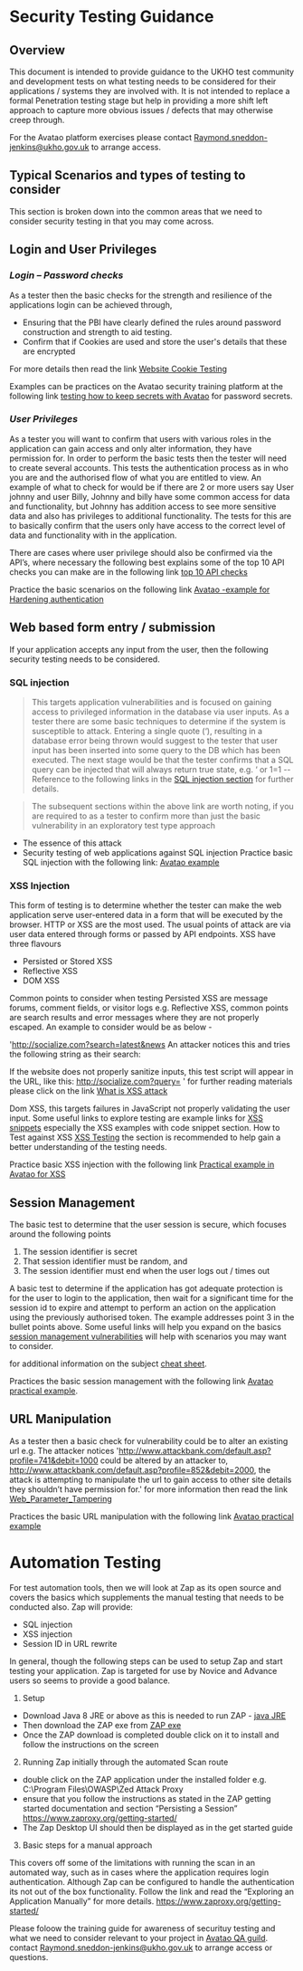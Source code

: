 
# Security Testing Guidance

## **Overview**

This document is intended to provide guidance to the UKHO test community and development tests on what testing needs to be considered for their applications / systems they are involved with. It is not intended to replace a formal Penetration testing stage but help in providing a more shift left approach to capture more obvious issues / defects that may otherwise creep through.

For the Avatao platform exercises please contact Raymond.sneddon-jenkins@ukho.gov.uk to arrange access.

## **Typical Scenarios and types of testing to consider**

This section is broken down into the common areas that we need to consider security testing in that you may come across.

## **Login and User Privileges**

### ***Login – Password checks***

As a tester then the basic checks for the strength and resilience of the applications login can be achieved through,

-	Ensuring that the PBI have clearly defined the rules around password construction and strength to aid testing.
-	Confirm that if Cookies are used and store the user's details that these are encrypted

For more details then read the link [Website Cookie Testing](https://www.softwaretestinghelp.com/website-cookie-testing-test-cases)

Examples can be practices on the Avatao security training platform at the following link [testing how to keep secrets with Avatao](https://next.avatao.com/collections/c26b8ef1-18c9-419a-a023-ac187af3864c/owasp-top-10-intro-in-c/challenges/keeping-secrets-in-c?tab=windows) for password secrets.

### ***User Privileges***

As a tester you will want to confirm that users with various roles in the application can gain access and only alter information, they have permission for. In order to perform the basic tests then the tester will need to create several accounts. This tests the authentication process as in who you are and the authorised flow of what you are entitled to view. An example of what to check for would be if there are 2 or more users say 
User johnny and user Billy, Johnny and billy have some common access for data and functionality, but Johnny has addition access to see more sensitive data and also has privileges to additional functionality. 
The tests for this are to basically confirm that the users only have access to the correct level of data and functionality with in the application.

There are cases where user privilege should also be confirmed via the API’s, where necessary the following best explains some of the top 10 API checks you can make are in the following link [top 10 API checks](https://apisecurity.io/encyclopedia/content/owasp-api-security-top-10-cheat-sheet-a4.pdf)

Practice the basic scenarios on the following link [Avatao -example for Hardening authentication](https://next.avatao.com/collections/c26b8ef1-18c9-419a-a023-ac187af3864c/owasp-top-10-intro-in-c/challenges/hardening-authentication-with-asp-ne?tab=windows)

## **Web based form entry / submission**

If your application accepts any input from the user, then the following security testing needs to be considered.

###	SQL injection 

> This targets application vulnerabilities and is focused on gaining access to privileged information in the database via user inputs.
As a tester there are some basic techniques to determine if the system is susceptible to attack. Entering a single quote (‘), resulting in a database error being thrown would suggest to the tester that user input has been inserted into some query to the DB which has been executed.
The next stage would be that the tester confirms that a SQL query can be injected that will always return true state, e.g. ‘ or 1=1 --
Reference to the following links in the [SQL injection section](https://www.softwaretestinghelp.com/sql-injection-how-to-test-application-for-sql-injection-attacks/) for further details.

> The subsequent sections within the above link are worth noting, if you are required to as a tester to confirm more than just the basic vulnerability in an exploratory test type approach
- The essence of this attack
- Security testing of web applications against SQL injection
Practice basic SQL injection with the following link: [Avatao example](https://next.avatao.com/collections/c26b8ef1-18c9-419a-a023-ac187af3864c/owasp-top-10-intro-in-c/challenges/sql-injection-tutorial-in-asp-net)

###	XSS Injection

This form of testing is to determine whether the tester can make the web application serve user-entered data in a form that will be executed by the browser. HTTP or XSS are the most used. The usual points of attack are via user data entered through forms or passed by API endpoints.
XSS have three flavours

-	Persisted or Stored XSS
-	Reflective XSS
-	DOM XSS

Common points to consider when testing Persisted XSS are message forums, comment fields, or visitor logs e.g.
Reflective XSS, common points are search results and error messages where they are not properly escaped. 
An example to consider would be as below -

'http://socialize.com?search=latest&news
An attacker notices this and tries the following string as their search:
<script type=’text/javascript’>alert(‘test’);</script>
If the website does not properly sanitize inputs, this test script will appear in the 		URL, like this:
http://socialize.com?query=<script type=’text/javascript’>alert(‘test’);</script>
'
for further reading materials please click on the link [What is XSS attack](https://brightsec.com/blog/xss-attack/)

Dom XSS, this targets failures in JavaScript not properly validating the user input.
Some useful links to explore testing are
example links for [XSS snippets](https://www.veracode.com/security/xss) especially the XSS examples with code snippet section.
How to Test against XSS [XSS Testing](https://www.softwaretestinghelp.com/cross-site-scripting-xss-attack-test/) the section is recommended to help gain a better understanding of the testing needs.

Practice basic XSS injection with the following link [Practical example in Avatao for XSS](https://next.avatao.com/collections/c26b8ef1-18c9-419a-a023-ac187af3864c/owasp-top-10-intro-in-c/challenges/basics-of-reflected-xss)

## **Session Management**

The basic test to determine that the user session is secure, which focuses around the following points 

1.	The session identifier is secret
2.	That session identifier must be random, and
3.	The session identifier must end when the user logs out / times out
   
A basic test to determine if the application has got adequate protection is for the user to login to the application, then wait for a significant time for the session id to expire and attempt to perform an action on the application using the previously authorised token. The example addresses point 3 in the bullet points above.
Some useful links will help you expand on the basics 
[session management vulnerabilities](https://affinity-it-security.com/how-to-test-for-session-management-vulnerabilities/) will help with scenarios you may want to consider.

for additional information on the subject [cheat sheet](https://cheatsheetseries.owasp.org/cheatsheets/Session_Management_Cheat_Sheet.html).

Practices the basic session management with the following link [Avatao practical example](https://next.avatao.com/collections/c26b8ef1-18c9-419a-a023-ac187af3864c/owasp-top-10-intro-in-c/challenges/the-mystery-of-clickjacking).

## **URL Manipulation**

As a tester then a basic check for vulnerability could be to alter an existing url e.g. 
The attacker notices 
'http://www.attackbank.com/default.asp?profile=741&debit=1000 could be altered by an attacker to, http://www.attackbank.com/default.asp?profile=852&debit=2000, the attack is attempting to manipulate the url to gain access to other site details they shouldn’t have permission for.'
for more information then read the link [Web_Parameter_Tampering](https://owasp.org/www-community/attacks/Web_Parameter_Tampering)

Practices the basic URL manipulation with the following link [Avatao practical example](https://next.avatao.com/collections/c26b8ef1-18c9-419a-a023-ac187af3864c/owasp-top-10-intro-in-c/challenges/swapping-the-id?tab=windows)

# **Automation Testing**

For test automation tools, then we will look at Zap as its open source and covers the basics which supplements the manual testing that needs to be conducted also.
Zap will provide:

-	SQL injection
-	XSS injection 
-	Session ID in URL rewrite

In general, though the following steps can be used to setup Zap and start testing your application. Zap is targeted for use by Novice and Advance users so seems to provide a good balance.

1.	Setup

-	Download Java 8 JRE or above as this is needed to run ZAP - [java JRE](https://www.java.com/en/download/manual.jsp)
-	Then download the ZAP exe from [ZAP exe](https://www.zaproxy.org/download/)
-	Once the ZAP download is completed double click on it to install and follow the instructions on the screen

2.	Running Zap initially through the automated Scan route
   
-	double click on the ZAP application under the installed folder e.g. C:\Program Files\OWASP\Zed Attack Proxy
-	ensure that you follow the instructions as stated in the ZAP getting started documentation and section “Persisting a Session” https://www.zaproxy.org/getting-started/
-	The Zap Desktop UI should then be displayed as in the get started guide
  
3.	Basic steps for a manual approach

This covers off some of the limitations with running the scan in an automated way, such as in cases where the application requires login authentication. Although Zap can be configured to handle the authentication its not out of the box functionality. Follow the link and read the “Exploring an Application Manually” for more details. https://www.zaproxy.org/getting-started/

Please foloow the training guide for awareness of securituy testing and what we need to consider relevant to your project
in [Avatao QA guild](https://next.avatao.com/teams). contact Raymond.sneddon-jenkins@ukho.gov.uk to arrange access or questions.
